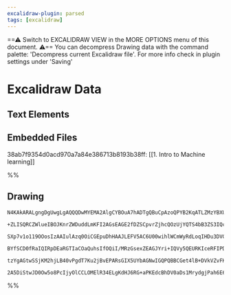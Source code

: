 ```yaml
---
excalidraw-plugin: parsed
tags: [excalidraw]
---
```


==⚠  Switch to EXCALIDRAW VIEW in the MORE OPTIONS menu of this document. ⚠== You can decompress Drawing data with the command palette: 'Decompress current Excalidraw file'. For more info check in plugin settings under 'Saving'

# Excalidraw Data
## Text Elements
## Embedded Files

38ab7f9354d0acd970a7a84e386713b8193b38ff: [[1. Intro to Machine learning]]

%%
## Drawing
```compressed-json
N4KAkARALgngDgUwgLgAQQQDwMYEMA2AlgCYBOuA7hADTgQBuCpAzoQPYB2KqATLZMzYBXUtiRoIACyhQ4zZAHoFAc0JRJQgEYA6bGwC2CgF7N6hbEcK4OCtptbErHALRY8RMpWdx8Q1TdIEfARcZgRmBShcZQUebQAWbQBmGjoghH0EDihmbgBtcDBQMBKIEm4IAFEEACUATQoAOQArFP5S2EQKwn1opHbITG5nHgBWAAYBiBhhscnCyAoSdW4J

+ZLISQRCZWlueIBOJKnrZWDuddLmKFI2AGsEAGE2fDZSCpvrZjhcQOzUjYQTS4bB3ZS3IQcYjPV7vCSfDjfX5ZKAA0oAM0I+HwAGVYOcJJIQRpAmiBDd7ggAOrLSTcACMU2utweeJgBPQgg8ZIgEN2HHCuTQjIWEDYP2wahmwvGl0gEKhAuYQtQHCE2KZCAQxAZAA4AGwHfVTRgsdhcNB8UWm1icRqcMQM0ZJHg8XWjfU8Y2ioRwYi4KDahkAdhd

SXp7v1o119OOosIzAAIulAzq0OiCGEpuDhHAAJLEFV5AC6U00wihlWCmWyRdLoqIHDu3DVGobbFBQfTmYQU0xwQLFSSutwmmD6KOo3ixHGIOIB2Ds+DuF18QQw/1wdjmhjR00w/R6J5zHc4lQBQ2YBFl/pC3rgMIUKwFVw4wghQAvuB7xBcHA4HiAZnsUkDqBkZ4QEQuyou0DCEAgFAAEIgmCCrQi8bwVAAxIeuFHrB2AiH8UB5oG+h4iyTwYXC6

BYfSCD0fRaIQIRpDEaRGTIaCOaQuhsIfOQiI/MRzGsexZEAGJYri+IQVy5QEURKIceRFIPDSxArJailscpZEUZSbIchA8k6jp4kZDUwj8oKDLmXpGQAPISlKDKyvZ2QqRJnBQBJuD6Fi0qoKMHkkZJPk4oQRhnjwlwsUpnlkQAKlgUAAIJQRa6DBOiMGFPFumJRkgGkOlbFsBQWy4GmqrqvgoUqZUUJpeVlUhDVv6taJCVhRkLW3BQSXwBBaHMSe

tzYgAGtwSSjKM2hjLB40vPgdT7Ku2jBvEPARsGIX5UYbAGNwIGQPQBBCGet4lB+DVkVZvFKiqvIVmZ+XgiQkXRdwsWwR9xB4ggcCrH9pAkAAsmwxAIE1o7BDVGb4Fm71g3xmFoKdECIS8HVYY8Bz4/jPI1Agyjqr82GVImVNU++N2hQZDzOVA5oqq29X5ei5CZCTT5gxwygnaKWRw12qA3JdUzYEQwNoBLvaihw/lnvLUzCFAjYq6Ql2frBdjNAg

2A5DiStwJD0Ow5o8PcIjyOlCCLOMElR34ELgKdHJ6RG+aPKEdcBhDV0aDs1MrydgjPah6E6Xe07LstnVn7gLddD9uEJ1fh+QA===
```
%%